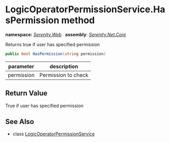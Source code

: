 # LogicOperatorPermissionService.HasPermission method
**namespace:** *[Serenity.Web](../../README.md#serenity.web-namespace)*   **assembly**: *[Serenity.Net.Core](../../README.md)*

Returns true if user has specified permission

```csharp
public bool HasPermission(string permission)
```

| parameter | description |
| --- | --- |
| permission | Permission to check |

## Return Value

True if user has specified permission

## See Also

* class [LogicOperatorPermissionService](../LogicOperatorPermissionService.md)